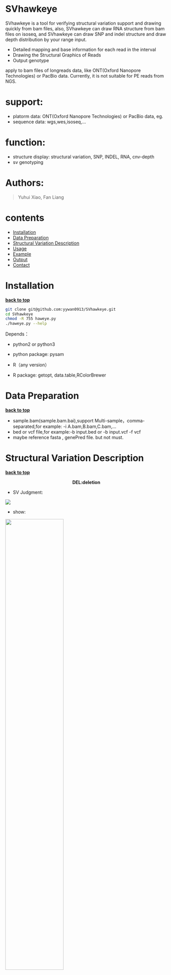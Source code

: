 # SVhawkeye

SVhawkeye is a tool for verifying structural variation support and drawing quickly from bam files,
also, SVhawkeye can draw RNA structure from bam files on isoseq,
and SVhawkeye can draw SNP and indel structure and draw depth distribution by your range input.

  - Detailed mapping and base information for each read in the interval
  - Drawing the Structural Graphics of Reads
  - Output genotype
  
apply to bam files of longreads data, like ONT(Oxford Nanopore Technologies) or PacBio data.
Currently, it is not suitable for PE reads from NGS.

# support:

  - platorm data: ONT(Oxford Nanopore Technologies) or PacBio data, eg.
  - sequence data:  wgs,wes,isoseq,...

# function:

  - structure display: structural variation, SNP, INDEL, RNA, cnv-depth
  - sv genotyping

# Authors:

  > Yuhui Xiao, Fan Liang

# contents
- [Installation](#installation)
- [Data Preparation](#data-preparation)
- [Structural Variation Description](#structural-variation-description)
- [Usage](#usage)
- [Example](#example)
- [Output](#output)
- [Contact](#contact)

# Installation
**[back to top](#contents)**

```sh
git clone git@github.com:yywan0913/SVhawkeye.git
cd SVhawkeye
chmod -R 755 haweye.py
./haweye.py --help
```
Depends：

- python2 or python3

- python package: pysam

- R（any version）

- R package: getopt, data.table,RColorBrewer

# Data Preparation 
**[back to top](#contents)**
- sample.bam(sample.bam.bai),support Multi-sample，comma-separated,for example: -i A.bam,B.bam,C.bam,...
- bed or vcf file,for example:-b input.bed or -b input.vcf -f vcf
- maybe reference fasta , genePred file.  but not must.

# Structural Variation Description
**[back to top](#contents)**

<center>
  
**DEL:deletion**

</center>

- SV Judgment:

<img src="doc/DEL1.png"  div align=center />

- show:

<img src="doc/DEL2.png" width = 60% height = 60% div align=center />
  
-------  

<center>
  
**INS：insertion**

</center>
  
- SV Judgment:

<img src="doc/INS1.png"  div align=center />

- show:

<img src="doc/INS2.png" width = 60% height = 60% div align=center />

-------

<center>
  
**DUP:duplication**

</center>

- SV Judgment:

<img src="doc/DUP1.png"  div align=center />

- show:

<img src="doc/DUP2.png"  width = 60% height = 60% div align=center />

-------

<center>
  
**INV:inversion**

</center>
  
- SV Judgment:

<img src="doc/INV1.png"  div align=center />

- show:

<img src="doc/INV2.png"  width = 60% height = 60% div align=center />

-------

<center>
  
**TRA:translocation**

</center>

- SV Judgment:

<img src="doc/TRA1.png"  div align=center />

- show:

<img src="doc/TRA2.png"  width = 60% height = 60% div align=center />

Split mapping were filled with color.

-------
<center>

**RNA structure**

</center>
  
- RNA structure form isoseq:

<img src="doc/trio.png"  width = 60% height = 60% div align=center />

-------

<center>

**trio structure**

</center>
  
- snp indel ... trio:

<img src="doc/RNA.png"  width = 60% height = 60% div align=center />

-------

<center>

**cnv structure(depth)**

</center>

- depth distribution:

<img src="doc/RNA.png"  width = 60% height = 60% div align=center />

```
./hawkeye.py regiondepth_browse -i HG002_GRCh38.haplotag.10x.bam -o cnvout/ -r chr2:226468627-226471765 -F png
```

# Usage
**[back to top](#contents)**

optional arguments:
```
./hawkeye.py -h
commands:
    sv_browse             fast draw Structural variation or snp-inDel as IGV.
    snpindel_browse       fast draw snp or indel variation as IGV
    sv_genotyping         recall sv of existing input vcf file.
    rna_browse            display isoform structure from iso-seq
    regiondepth_browse    display depth distribution of your region
```

```
 ./hawkeye.py  sv_browse
  Options:
  -h, --help            show this help message and exit
  -i FILE, --bams=FILE  set the input bam file. mark=","; [required:True]
  -g GENOME, --genome=GENOME
                        set reference,support:hg19/hg38;while,other genome
                        also can draw but no annotation; [default:hg19]
  -b FILE, --bedvcf=FILE
                        set the input bed or vcf file; [required=True]
  -r FILE, --reffa=FILE
                        set the reference fasta file of inputbam, when
                        region<210bp and which can dispaly ref base;
                        [default:None]
  -o Dir, --outdir=Dir  set output dirname; [default: ./]
  -t <class 'int'>, --thread=<class 'int'>
                        Number of additional threads to use ; [default:0]
  -q num, --quanlty=num
                        set reads mapping quanlty for filter; [default: 20
                        (means Q20)]
  -I <class 'float'>, --identity=<class 'float'>
                        set min identity of mapping reads for filter;
                        [default: 0.6]
  -d <class 'int'>, --extend=<class 'int'>
                        set region extend length; [default:1000bp]
  -f vcf/bed, --infmt=vcf/bed
                        set input format:vcf or bed; [default:bed]
  -F png/pdf, --outfmt=png/pdf
                        set out picture format; [default:png]
  -l <class 'int'>, --sv_min_length=<class 'int'>
                        Minimum length of SV to be reported; [default:50]
```
# Example
**[back to top](#contents)**

if input bed,format:

|#chromosome|start|end|type|chromosome2|start2|end2|
|------|------|------|------|------|------|------|
|1|1288171|1290193|
|9|278819|279211|TRA|14|1427822|1429136|

```
haweye.py sv_browse -i father.bam,mather.bam,children.bam -g hg19 -b igv.bed -o testdir -t 3
```

if input vcf,format:

|#CHROM|POS|ID|REF|ALT|QUAL|FILTER|INFO|FORMAT|sample|
|------|------|------|------|------|------|------|------|------|------|
|5|17101355|sv549|N|<DEL>|.|pass|SVLEN=107;SVTYPE=DEL;END=17101462|GT|0/1|
```
SVhaweye.py -i tumor.bam,normal.bam -b test.vcf --format vcf -d 1000 -o test -g hg19
SVhaweye.py -i sample.bam -b test.vcf --format vcf -o test -g hg38 -q 20 -fo pdf
```

# Output
**[back to top](#contents)**

- tree

├── bedpysamout

│---└── HG002_GRCh38.haplotag.10x.bam_chr14_105772449_105860085

├── figure

│---└── chr14_105773449_105859085.e1000.png

├── input.bed

├── new.test.vcf

└── script

│---└── Rigvfrompysam.sh

- HG002_GRCh38.haplotag.10x.bam_chr14_105772449_105860085 :

|Chr|RefStart|RefEnd|QueryStart|QueryEnd|ReadsLen|Mapq|Identity|Strand|Color|Type|Readsorder|ReadsID|
|chr14|105761683|105773457|0|11754|11755|60|NA|+|0|normal|13|m64014_181210_152538/159122871/ccs|
|chr14|105761697|105772813|1|11103|11102|60|NA|-|0|normal|1|m64018_190129_193747/10749818/ccs|
|chr14|105765546|105773455|1407|9307|9306|60|NA|-|1|DEL--chr14_105773455-105859091:85637|10.01|m64020_190123_225958/110167169/ccs|
|chr14|105859091|105860456|1|1407|9306|60|NA|-|1|ins--chr14_105859685-105859686:51@@DEL--chr14_105773455-105859091:85637|10|m64020_190123_225958/110167169/ccs|
|chr14|105766543|105773455|0|6913|10691|60|NA|+|2|DEL--chr14_105773455-105859091:85637|11|m64014_181210_152538/174458956/ccs|

- new.test.vcf:

```
##FORMAT=<ID=GT,Number=1,Type=String,Description="Genotype">
##FORMAT=<ID=DA,Number=1,Type=Integer,Description="# number of high-quality reads(depth)">
##FORMAT=<ID=DV,Number=1,Type=Integer,Description="# number of high-quality variant reads">
##FORMAT=<ID=DO,Number=1,Type=Integer,Description="# number of high-quality other variant reads">
|#CHROM|POS|ID|REF|ALT|QUAL|FILTER|INFO|FORMAT|HG002_GRCh38.haplotag.10x|
|chr14|105773449|pbsv.DEL.38747|refseq|T|.|PASS|SVTYPE=DEL;END=105859085;SVLEN=-85636|GT:DV:DA:DO|0/1:10:35:0|
```

# Contact
-------
If you have any questions, please contact the following folks:

Yuhui Xiao <651874494@qq.com>

**[back to top](#contents)**
